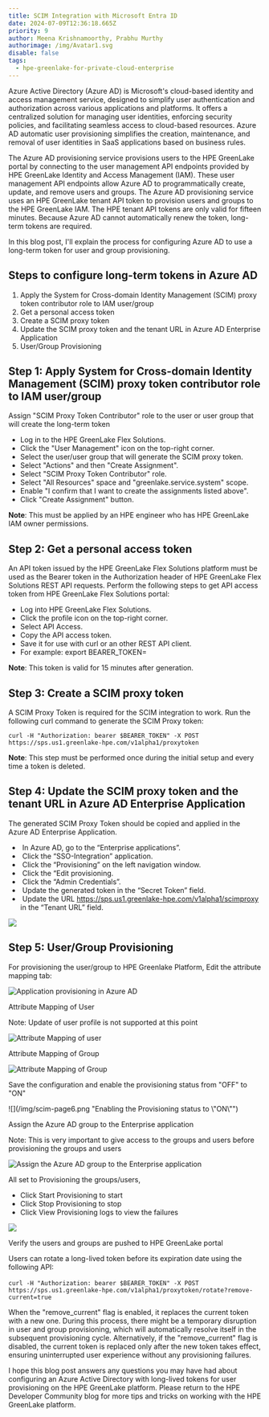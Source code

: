 ```yaml
---
title: SCIM Integration with Microsoft Entra ID
date: 2024-07-09T12:36:18.665Z
priority: 9
author: Meena Krishnamoorthy, Prabhu Murthy
authorimage: /img/Avatar1.svg
disable: false
tags:
  - hpe-greenlake-for-private-cloud-enterprise
---
```

Azure Active Directory (Azure AD) is Microsoft's cloud-based identity and access management service, designed to simplify user authentication and authorization across various applications and platforms. It offers a centralized solution for managing user identities, enforcing security policies, and facilitating seamless access to cloud-based resources. Azure AD automatic user provisioning simplifies the creation, maintenance, and removal of user identities in SaaS applications based on business rules.

The Azure AD provisioning service provisions users to the HPE GreenLake portal by connecting to the user management API endpoints provided by HPE GreenLake Identity and Access Management (IAM). These user management API endpoints allow Azure AD to programmatically create, update, and remove users and groups. The Azure AD provisioning service uses an HPE GreenLake tenant API token to provision users and groups to the HPE GreenLake IAM.  The HPE tenant API tokens are only valid for fifteen minutes. Because Azure AD cannot automatically renew the token, long-term tokens are required.

I﻿n this blog post, I'll explain the process for configuring Azure AD to use a long-term token for user and group provisioning.

## S﻿teps to configure long-term tokens in Azure AD

1. A﻿pply the System for Cross-domain Identity Management (SCIM) proxy token contributor role to IAM user/group
2. G﻿et a personal access token
3. C﻿reate a SCIM proxy token
4. U﻿pdate the SCIM proxy token and the tenant URL in Azure AD Enterprise Application
5. User/Group Provisioning

## S﻿tep 1: Apply System for Cross-domain Identity Management (SCIM) proxy token contributor role to IAM user/group

A﻿ssign "SCIM Proxy Token Contributor" role to the user or user group that will create the long-term token

* L﻿og in to the HPE GreenLake Flex Solutions.
* C﻿lick the "User Management" icon on the top-right corner.
* S﻿elect the user/user group that will generate the SCIM proxy token.
* S﻿elect "Actions" and then "Create Assignment".
* S﻿elect "SCIM Proxy Token Contributor" role.
* S﻿elect "All Resources"  space and "greenlake.service.system" scope.
* E﻿nable "I confirm that I want to create the assignments listed above".
* C﻿lick "Create Assignment" button.

**N﻿ote**: This must be applied by an HPE engineer who has HPE GreenLake IAM owner permissions.

## S﻿tep 2: G﻿et a personal access token

An API token issued by the HPE GreenLake Flex Solutions platform must be used as the Bearer token in the Authorization header of HPE GreenLake Flex Solutions REST API requests. Perform the following steps to get API access token from HPE GreenLake Flex Solutions portal:

* Log into HPE GreenLake Flex Solutions.
* Click the profile icon on the top-right corner.
* Select API Access.
* Copy the API access token.
* Save it for use with curl or an other REST API client.
* For example: export BEARER_TOKEN=<paste token value>

**N﻿ote**: This token is valid for 15 minutes after generation.

## S﻿tep 3: Create a SCIM proxy token

A SCIM Proxy Token is required for the SCIM integration to work. Run the following curl command to generate the SCIM Proxy token:

`curl -H "Authorization: bearer $BEARER_TOKEN" -X POST https://sps.us1.greenlake-hpe.com/v1alpha1/proxytoken`

**N﻿ote**: This step must be performed once during the initial setup and every time a token is deleted.

## S﻿tep 4: Update the SCIM proxy token and the tenant URL in Azure AD Enterprise Application

The generated SCIM Proxy Token should be copied and applied in the Azure AD Enterprise Application.

*  In Azure AD, go to the “Enterprise applications”.
*  Click the “SSO-Integration” application.
*  Click the “Provisioning” on the left navigation window.
*  Click the “Edit provisioning.
*  Click the “Admin Credentials”.
*  Update the generated token in the “Secret Token” field.
*  Update the URL https://sps.us1.greenlake-hpe.com/v1alpha1/scimproxy in the “Tenant URL” field.

![](/img/scim-page2.png)

## S﻿tep 5: User/Group Provisioning

For provisioning the user/group to HPE Greenlake Platform, Edit the attribute mapping tab:

![](/img/scim-page1.png "Application provisioning in Azure AD")

Attribute Mapping of User

Note: Update of user profile is not supported at this point

![](/img/scim-page3.png "Attribute Mapping of user")

Attribute Mapping of Group

![](/img/scim-page4.png "Attribute Mapping of Group")

Save the configuration and enable the provisioning status from "OFF" to "ON"

![](/img/scim-page6.png "Enabling the Provisioning status to \\"ON\\"")

Assign the Azure AD group to the Enterprise application

Note: This is very important to give access to the groups and users before provisioning the groups and users 

![](/img/scim-page5.png "Assign the Azure AD group to the Enterprise application")

All set to Provisioning the groups/users, 

* Click Start Provisioning to start 
* Click Stop Provisioning to stop
* Click View Provisioning logs to view the failures

![](/img/scim-page7.png)

Verify the users and groups are pushed to HPE GreenLake portal

U﻿sers can rotate a long-lived token before its expiration date using the following API:

﻿`curl -H "Authorization: bearer $BEARER_TOKEN" -X POST https://sps.us1.greenlake-hpe.com/v1alpha1/proxytoken/rotate?remove-current=true`

When the "remove_current" flag is enabled, it replaces the current token with a new one. During this process, there might be a temporary disruption in user and group provisioning, which will automatically resolve itself in the subsequent provisioning cycle. Alternatively, if the "remove_current" flag is disabled, the current token is replaced only after the new token takes effect, ensuring uninterrupted user experience without any provisioning failures.

I hope this blog post answers any questions you may have had about configuring
an Azure Active Directory with long-lived tokens for user provisioning on the HPE GreenLake platform. Please return to the HPE Developer Community blog for more tips and tricks on working with the HPE GreenLake platform.